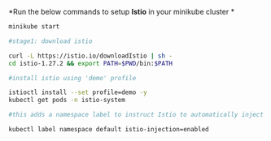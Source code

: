 *Run the below commands to setup **Istio** in your minikube cluster *

```bash
minikube start

#stage1: download istio

curl -L https://istio.io/downloadIstio | sh -
cd istio-1.27.2 && export PATH=$PWD/bin:$PATH

#install istio using 'demo' profile

istioctl install --set profile=demo -y
kubectl get pods -n istio-system

#this adds a namespace label to instruct Istio to automatically inject Envoy sidecar proxies when you deploy your application later

kubectl label namespace default istio-injection=enabled

```
